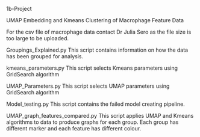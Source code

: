 1b-Project

UMAP Embedding and Kmeans Clustering of Macrophage Feature Data

For the csv file of macrophage data contact Dr Julia Sero as the file size is too large to be uploaded.

Groupings_Explained.py
This script contains information on how the data has been grouped for analysis.

kmeans_parameters.py
This script selects Kmeans parameters using GridSearch algorithm

UMAP_Parameters.py
This script selects UMAP parameters using GridSearch algorithm

Model_testing.py
This script contains the failed model creating pipeline.

UMAP_graph_features_compared.py
This script applies UMAP and Kmeans algorithms to data to produce graphs for each group. Each group has different marker and each feature has different colour.


